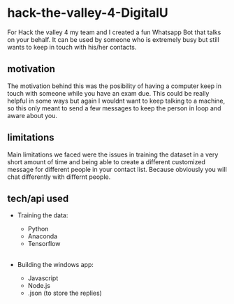 # hack-the-valley-4-DigitalU
For Hack the valley 4 my team and I created a fun Whatsapp Bot that talks on your behalf. It can be used by someone who is extremely busy but still wants to keep in touch with his/her contacts.
 
## motivation
The motivation behind this was the posibility of having a computer keep in touch with someone while you have an exam due. This could be really helpful in some ways but again I wouldnt want to keep talking to a machine, so this only meant to send a few messages to keep the person in loop and aware about you.

## limitations
Main limitations we faced were the issues in training the dataset in a very short amount of time and being able to create a different customized message for different people in your contact list. Because obviously you will chat differently with differnt people.

## tech/api used
* Training the data:
    * Python
    * Anaconda
    * Tensorflow<br/><br/>
    
    
* Building the windows app:
    * Javascript
    * Node.js
    * .json (to store the replies)
